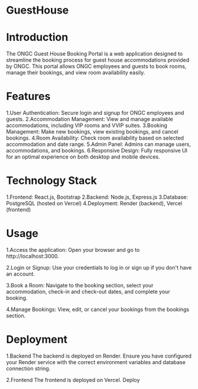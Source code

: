 # GuestHouse
# Introduction
The ONGC Guest House Booking Portal is a web application designed to streamline the booking process for guest house accommodations provided by ONGC. This portal allows ONGC employees and guests to book rooms, manage their bookings, and view room availability easily.
# Features
1.User Authentication: Secure login and signup for ONGC employees and guests.
2.Accommodation Management: View and manage available accommodations, including VIP rooms and VVIP suites.
3.Booking Management: Make new bookings, view existing bookings, and cancel bookings.
4.Room Availability: Check room availability based on selected accommodation and date range.
5.Admin Panel: Admins can manage users, accommodations, and bookings.
6.Responsive Design: Fully responsive UI for an optimal experience on both desktop and mobile devices.
# Technology Stack
1.Frontend: React.js, Bootstrap
2.Backend: Node.js, Express.js
3.Database: PostgreSQL (hosted on Vercel)
4.Deployment: Render (backend), Vercel (frontend)
# Usage
1.Access the application:
Open your browser and go to http://localhost:3000.

2.Login or Signup:
Use your credentials to log in or sign up if you don't have an account.

3.Book a Room:
Navigate to the booking section, select your accommodation, check-in and check-out dates, and complete your booking.

4.Manage Bookings:
View, edit, or cancel your bookings from the bookings section.

# Deployment
1.Backend
The backend is deployed on Render. Ensure you have configured your Render service with the correct environment variables and database connection string.

2.Frontend
The frontend is deployed on Vercel. Deploy 
